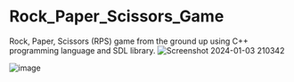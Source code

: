 # Rock_Paper_Scissors_Game
Rock, Paper, Scissors (RPS) game from the ground up using C++ programming language and SDL library.
![Screenshot 2024-01-03 210342](https://github.com/BigFlowDRS/Rock_Paper_Scissors_Game/assets/131903574/9212225c-13b2-4569-b963-c92338344f53)

![image](https://github.com/BigFlowDRS/Rock_Paper_Scissors_Game/assets/131903574/a11dba1d-5259-40a6-817a-97c96b1ebbed)
